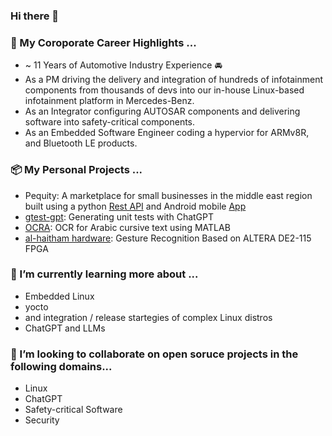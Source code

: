 ### Hi there 👋

<!--
**aabdelfattah/aabdelfattah** is a ✨ _special_ ✨ repository because its `README.md` (this file) appears on your GitHub profile.

Here are some ideas to get you started:

- 🔭 I’m currently working on ...
- 🌱 I’m currently learning ...
- 👯 I’m looking to collaborate on ...
- 🤔 I’m looking for help with ...
- 💬 Ask me about ...
- 📫 How to reach me: ...
- 😄 Pronouns: ...
- ⚡ Fun fact: ...
-->



### 🔭 My Coroporate Career Highlights ...
* ~ 11 Years of Automotive Industry Experience 🚘
* As a PM driving the delivery and integration of hundreds of infotainment components from thousands of devs into our in-house Linux-based infotainment platform in Mercedes-Benz.
* As an Integrator configuring AUTOSAR components and delivering software into safety-critical components.
* As an Embedded Software Engineer coding a hypervior for ARMv8R, and Bluetooth LE products.

### 📦 My Personal Projects ...
* Pequity: A marketplace for small businesses in the middle east region built using a python [Rest API](https://github.com/Pequity-me/pequity-rest) and Android mobile [App](https://github.com/Pequity-me/PequityAndroid) 
* [gtest-gpt](https://github.com/aabdelfattah/gtest-gpt): Generating unit tests with ChatGPT
* [OCRA](https://github.com/aabdelfattah/OCRA): OCR for Arabic cursive text using MATLAB
* [al-haitham hardware](https://github.com/aabdelfattah/alhaitham-hardware): Gesture Recognition Based on ALTERA DE2-115 FPGA


### 🌱 I’m currently learning more about ...
* Embedded Linux 
* yocto
* and integration / release startegies of complex Linux distros
* ChatGPT and LLMs

### 👯 I’m looking to collaborate on open soruce projects in the following domains...
* Linux
* ChatGPT
* Safety-critical Software
* Security
